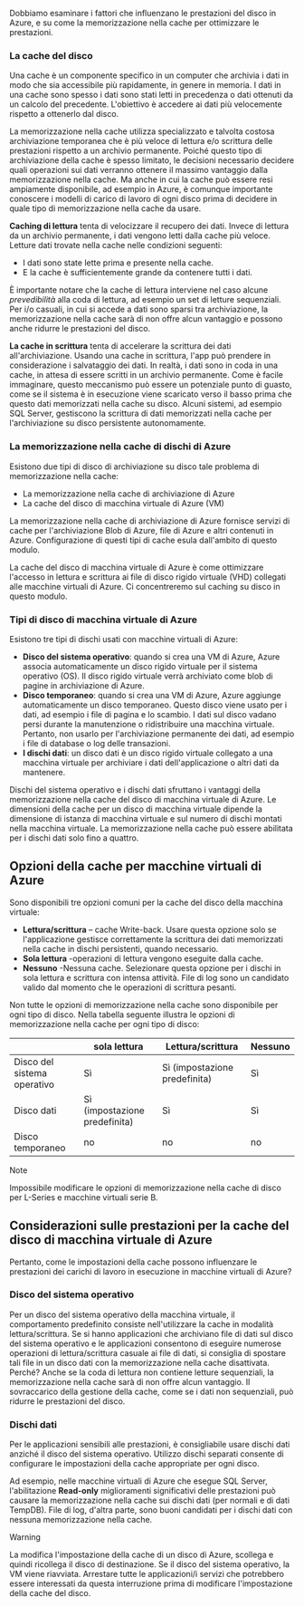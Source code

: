 Dobbiamo esaminare i fattori che influenzano le prestazioni del disco in Azure, e su come la memorizzazione nella cache per ottimizzare le prestazioni.

### <a name="disk-caching"></a>La cache del disco

Una cache è un componente specifico in un computer che archivia i dati in modo che sia accessibile più rapidamente, in genere in memoria. I dati in una cache sono spesso i dati sono stati letti in precedenza o dati ottenuti da un calcolo del precedente. L'obiettivo è accedere ai dati più velocemente rispetto a ottenerlo dal disco.

La memorizzazione nella cache utilizza specializzato e talvolta costosa archiviazione temporanea che è più veloce di lettura e/o scrittura delle prestazioni rispetto a un archivio permanente. Poiché questo tipo di archiviazione della cache è spesso limitato, le decisioni necessario decidere quali operazioni sui dati verranno ottenere il massimo vantaggio dalla memorizzazione nella cache. Ma anche in cui la cache può essere resi ampiamente disponibile, ad esempio in Azure, è comunque importante conoscere i modelli di carico di lavoro di ogni disco prima di decidere in quale tipo di memorizzazione nella cache da usare.

**Caching di lettura** tenta di velocizzare il recupero dei dati. Invece di lettura da un archivio permanente, i dati vengono letti dalla cache più veloce. Letture dati trovate nella cache nelle condizioni seguenti:

- I dati sono state lette prima e presente nella cache.
- E la cache è sufficientemente grande da contenere tutti i dati.

È importante notare che la cache di lettura interviene nel caso alcune _prevedibilità_ alla coda di lettura, ad esempio un set di letture sequenziali. Per i/o casuali, in cui si accede a dati sono sparsi tra archiviazione, la memorizzazione nella cache sarà di non offre alcun vantaggio e possono anche ridurre le prestazioni del disco.

**La cache in scrittura** tenta di accelerare la scrittura dei dati all'archiviazione. Usando una cache in scrittura, l'app può prendere in considerazione i salvataggio dei dati. In realtà, i dati sono in coda in una cache, in attesa di essere scritti in un archivio permanente. Come è facile immaginare, questo meccanismo può essere un potenziale punto di guasto, come se il sistema è in esecuzione viene scaricato verso il basso prima che questo dati memorizzati nella cache su disco. Alcuni sistemi, ad esempio SQL Server, gestiscono la scrittura di dati memorizzati nella cache per l'archiviazione su disco persistente autonomamente.

### <a name="azure-disk-caching"></a>La memorizzazione nella cache di dischi di Azure

Esistono due tipi di disco di archiviazione su disco tale problema di memorizzazione nella cache:

- La memorizzazione nella cache di archiviazione di Azure
- La cache del disco di macchina virtuale di Azure (VM)

La memorizzazione nella cache di archiviazione di Azure fornisce servizi di cache per l'archiviazione Blob di Azure, file di Azure e altri contenuti in Azure. Configurazione di questi tipi di cache esula dall'ambito di questo modulo.

La cache del disco di macchina virtuale di Azure è come ottimizzare l'accesso in lettura e scrittura ai file di disco rigido virtuale (VHD) collegati alle macchine virtuali di Azure. Ci concentreremo sul caching su disco in questo modulo.

### <a name="azure-virtual-machine-disk-types"></a>Tipi di disco di macchina virtuale di Azure

Esistono tre tipi di dischi usati con macchine virtuali di Azure:

- **Disco del sistema operativo**: quando si crea una VM di Azure, Azure associa automaticamente un disco rigido virtuale per il sistema operativo (OS). Il disco rigido virtuale verrà archiviato come blob di pagine in archiviazione di Azure.
- **Disco temporaneo**: quando si crea una VM di Azure, Azure aggiunge automaticamente un disco temporaneo. Questo disco viene usato per i dati, ad esempio i file di pagina e lo scambio. I dati sul disco vadano persi durante la manutenzione o ridistribuire una macchina virtuale. Pertanto, non usarlo per l'archiviazione permanente dei dati, ad esempio i file di database o log delle transazioni.
- **I dischi dati**: un disco dati è un disco rigido virtuale collegato a una macchina virtuale per archiviare i dati dell'applicazione o altri dati da mantenere.

Dischi del sistema operativo e i dischi dati sfruttano i vantaggi della memorizzazione nella cache del disco di macchina virtuale di Azure. Le dimensioni della cache per un disco di macchina virtuale dipende la dimensione di istanza di macchina virtuale e sul numero di dischi montati nella macchina virtuale. La memorizzazione nella cache può essere abilitata per i dischi dati solo fino a quattro.

## <a name="cache-options-for-azure-vms"></a>Opzioni della cache per macchine virtuali di Azure

Sono disponibili tre opzioni comuni per la cache del disco della macchina virtuale:

- **Lettura/scrittura** – cache Write-back. Usare questa opzione solo se l'applicazione gestisce correttamente la scrittura dei dati memorizzati nella cache in dischi persistenti, quando necessario.
- **Sola lettura** -operazioni di lettura vengono eseguite dalla cache.
- **Nessuno** -Nessuna cache. Selezionare questa opzione per i dischi in sola lettura e scrittura con intensa attività. File di log sono un candidato valido dal momento che le operazioni di scrittura pesanti.

Non tutte le opzioni di memorizzazione nella cache sono disponibile per ogni tipo di disco. Nella tabella seguente illustra le opzioni di memorizzazione nella cache per ogni tipo di disco:

| |**sola lettura**  |**Lettura/scrittura**  |**Nessuno**  |
|---------|---------|---------|---------|
|Disco del sistema operativo     |   Sì      |   Sì (impostazione predefinita)     |   Sì      |
|Disco dati     |   Sì (impostazione predefinita)      |  Sì       |  Sì       |
|Disco temporaneo     |  no       |   no      |   no      |

> [!NOTE]
> Impossibile modificare le opzioni di memorizzazione nella cache di disco per L-Series e macchine virtuali serie B.

## <a name="performance-considerations-for-azure-vm-disk-caching"></a>Considerazioni sulle prestazioni per la cache del disco di macchina virtuale di Azure

Pertanto, come le impostazioni della cache possono influenzare le prestazioni dei carichi di lavoro in esecuzione in macchine virtuali di Azure?

### <a name="os-disk"></a>Disco del sistema operativo

Per un disco del sistema operativo della macchina virtuale, il comportamento predefinito consiste nell'utilizzare la cache in modalità lettura/scrittura. Se si hanno applicazioni che archiviano file di dati sul disco del sistema operativo e le applicazioni consentono di eseguire numerose operazioni di lettura/scrittura casuale ai file di dati, si consiglia di spostare tali file in un disco dati con la memorizzazione nella cache disattivata. Perché? Anche se la coda di lettura non contiene letture sequenziali, la memorizzazione nella cache sarà di non offre alcun vantaggio. Il sovraccarico della gestione della cache, come se i dati non sequenziali, può ridurre le prestazioni del disco.

### <a name="data-disks"></a>Dischi dati

Per le applicazioni sensibili alle prestazioni, è consigliabile usare dischi dati anziché il disco del sistema operativo. Utilizzo dischi separati consente di configurare le impostazioni della cache appropriate per ogni disco.

Ad esempio, nelle macchine virtuali di Azure che esegue SQL Server, l'abilitazione **Read-only** miglioramenti significativi delle prestazioni può causare la memorizzazione nella cache sui dischi dati (per normali e di dati TempDB). File di log, d'altra parte, sono buoni candidati per i dischi dati con nessuna memorizzazione nella cache.

> [!WARNING]
> La modifica l'impostazione della cache di un disco di Azure, scollega e quindi ricollega il disco di destinazione. Se il disco del sistema operativo, la VM viene riavviata. Arrestare tutte le applicazioni/i servizi che potrebbero essere interessati da questa interruzione prima di modificare l'impostazione della cache del disco.
